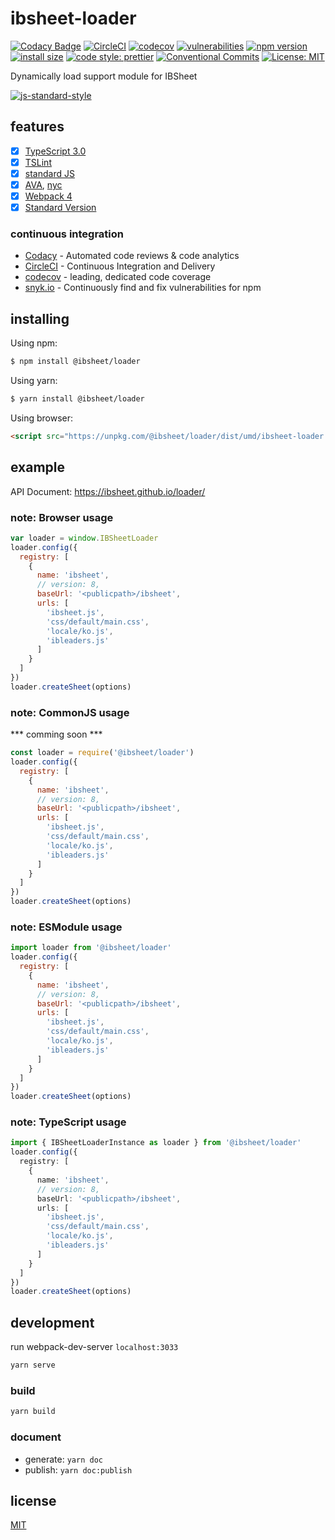 # ibsheet-loader

[![Codacy Badge](https://api.codacy.com/project/badge/Grade/271223b5e7944ad4bc78cbed119924b5)](https://www.codacy.com/manual/ibsheet/loader?utm_source=github.com&amp;utm_medium=referral&amp;utm_content=ibsheet/loader&amp;utm_campaign=Badge_Grade)
[![CircleCI](https://circleci.com/gh/ibsheet/loader.svg?style=svg)](https://circleci.com/gh/ibsheet/loader)
[![codecov](https://codecov.io/gh/ibsheet/loader/branch/master/graph/badge.svg)](https://codecov.io/gh/ibsheet/loader)
[![vulnerabilities](https://snyk.io/test/github/ibsheet/loader/badge.svg)](https://snyk.io/test/github/ibsheet/loader)
[![npm version](https://badge.fury.io/js/%40ibsheet%2Floader.svg)](https://badge.fury.io/js/%40ibsheet%2Floader)
[![install size](https://packagephobia.now.sh/badge?p=@ibsheet/loader)](https://packagephobia.now.sh/result?p=@ibsheet/loader)
[![code style: prettier](https://img.shields.io/badge/code_style-prettier-ff69b4.svg)](https://github.com/prettier/prettier)
[![Conventional Commits](https://img.shields.io/badge/Conventional%20Commits-1.0.0-yellow.svg)](https://conventionalcommits.org)
[![License: MIT](https://img.shields.io/badge/License-MIT-yellow.svg)](https://opensource.org/licenses/MIT)

Dynamically load support module for IBSheet

[![js-standard-style](https://cdn.rawgit.com/standard/standard/master/badge.svg)](http://standardjs.com)

## features

* [x] [TypeScript 3.0](https://www.typescriptlang.org/docs/handbook/release-notes/typescript-3-0.html)
* [x] [TSLint](https://palantir.github.io/tslint/)
* [x] [standard JS](https://standardjs.com/)
* [x] [AVA](https://github.com/avajs/ava), [nyc](https://github.com/istanbuljs/nyc)
* [x] [Webpack 4](https://webpack.js.org/)
* [x] [Standard Version](https://github.com/conventional-changelog/standard-version)

### continuous integration

* [Codacy](https://www.codacy.com) - Automated code reviews & code analytics
* [CircleCI](https://circleci.com) - Continuous Integration and Delivery
* [codecov](https://codecov.io) - leading, dedicated code coverage
* [snyk.io](https://snyk.io) - Continuously find and fix vulnerabilities for npm

## installing

Using npm:
```sh
$ npm install @ibsheet/loader
```

Using yarn:
```sh
$ yarn install @ibsheet/loader
```

Using browser:
```html
<script src="https://unpkg.com/@ibsheet/loader/dist/umd/ibsheet-loader.min.js">
```

## example

API Document: <https://ibsheet.github.io/loader/>

### note: Browser usage

```js
var loader = window.IBSheetLoader
loader.config({
  registry: [
    {
      name: 'ibsheet',
      // version: 8,
      baseUrl: '<publicpath>/ibsheet',
      urls: [
        'ibsheet.js',
        'css/default/main.css',
        'locale/ko.js',
        'ibleaders.js'
      ]
    }
  ]
})
loader.createSheet(options)
```

### note: CommonJS usage

*** comming soon ***

```js
const loader = require('@ibsheet/loader')
loader.config({
  registry: [
    {
      name: 'ibsheet',
      // version: 8,
      baseUrl: '<publicpath>/ibsheet',
      urls: [
        'ibsheet.js',
        'css/default/main.css',
        'locale/ko.js',
        'ibleaders.js'
      ]
    }
  ]
})
loader.createSheet(options)
```

### note: ESModule usage

```js
import loader from '@ibsheet/loader'
loader.config({
  registry: [
    {
      name: 'ibsheet',
      // version: 8,
      baseUrl: '<publicpath>/ibsheet',
      urls: [
        'ibsheet.js',
        'css/default/main.css',
        'locale/ko.js',
        'ibleaders.js'
      ]
    }
  ]
})
loader.createSheet(options)
```

### note: TypeScript usage

```ts
import { IBSheetLoaderInstance as loader } from '@ibsheet/loader'
loader.config({
  registry: [
    {
      name: 'ibsheet',
      // version: 8,
      baseUrl: '<publicpath>/ibsheet',
      urls: [
        'ibsheet.js',
        'css/default/main.css',
        'locale/ko.js',
        'ibleaders.js'
      ]
    }
  ]
})
loader.createSheet(options)
```

## development

run webpack-dev-server `localhost:3033` 

```sh
yarn serve
```

### build

```sh
yarn build
```

### document

* generate: `yarn doc`
* publish: `yarn doc:publish`

## license

[MIT](./LICENSE)
